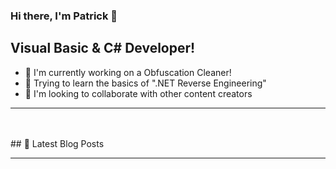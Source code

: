 ### Hi there, I'm Patrick 👋

## Visual Basic & C# Developer!
- 🔭 I'm currently working on a Obfuscation Cleaner!
- 🌱 Trying to learn the basics of ".NET Reverse Engineering"
- 👯 I'm looking to collaborate with other content creators

---

<br />
<br />
## 📕 Latest Blog Posts
<!-- BLOG-POST-LIST:START -->
<!-- BLOG-POST-LIST:END -->

---
